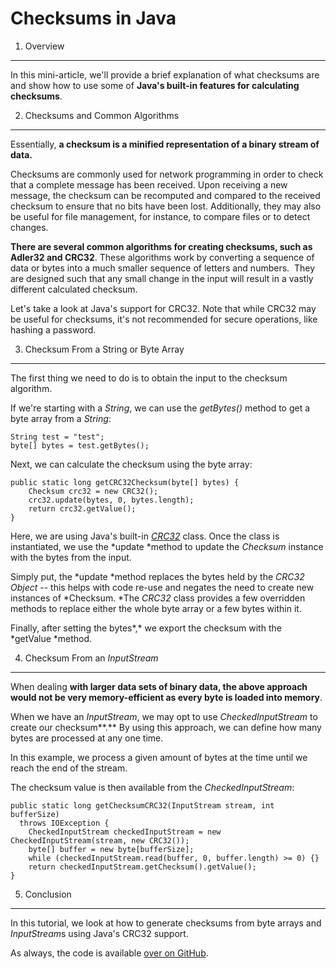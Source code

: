 
Checksums in Java 
=================


1. Overview 
-----------------------------------------------------------------------------




In this mini-article, we\'ll provide a brief explanation of what
checksums are and show how to use some of **Java\'s built-in features
for calculating checksums**.

2. Checksums and Common Algorithms 
---------------------------------------




Essentially, **a checksum is a minified representation of a binary
stream of data.**

Checksums are commonly used for network programming in order to check
that a complete message has been received. Upon receiving a new message,
the checksum can be recomputed and compared to the received checksum to
ensure that no bits have been lost. Additionally, they may also be
useful for file management, for instance, to compare files or to detect
changes.

**There are several common algorithms for creating checksums, such as
Adler32 and CRC32**. These algorithms work by converting a sequence of
data or bytes into a much smaller sequence of letters and numbers.  They
are designed such that any small change in the input will result in a
vastly different calculated checksum.

Let\'s take a look at Java\'s support for CRC32. Note that while CRC32
may be useful for checksums, it\'s not recommended for secure
operations, like hashing a password.





3. Checksum From a String or Byte Array 
-----------------------------------------------------------




The first thing we need to do is to obtain the input to the checksum
algorithm.

If we\'re starting with a *String*, we can use the *getBytes()* method
to get a byte array from a *String*:

    String test = "test";
    byte[] bytes = test.getBytes();

Next, we can calculate the checksum using the byte array:

    public static long getCRC32Checksum(byte[] bytes) {
        Checksum crc32 = new CRC32();
        crc32.update(bytes, 0, bytes.length);
        return crc32.getValue();
    }

Here, we are using Java\'s built-in
[*CRC32*](https://docs.oracle.com/en/java/javase/11/docs/api/java.base/java/util/zip/CRC32.html)
class. Once the class is instantiated, we use the *update *method to
update the *Checksum* instance with the bytes from the input.

Simply put, the *update *method replaces the bytes held by the *CRC32*
*Object* -- this helps with code re-use and negates the need to create
new instances of *Checksum. *The *CRC32* class provides a few overridden
methods to replace either the whole byte array or a few bytes within it.








Finally, after setting the bytes*,* we export the checksum with the
*getValue *method.

4. Checksum From an *InputStream* 
-------------------------------------------------------




When dealing **with larger data sets of binary data, the above approach
would not be very memory-efficient as every byte is loaded into
memory**.

When we have an *InputStream*, we may opt to use *CheckedInputStream* to
create our checksum**.** By using this approach, we can define how many
bytes are processed at any one time.

In this example, we process a given amount of bytes at the time until we
reach the end of the stream.

The checksum value is then available from the *CheckedInputStream*:








    public static long getChecksumCRC32(InputStream stream, int bufferSize) 
      throws IOException {
        CheckedInputStream checkedInputStream = new CheckedInputStream(stream, new CRC32());
        byte[] buffer = new byte[bufferSize];
        while (checkedInputStream.read(buffer, 0, buffer.length) >= 0) {}
        return checkedInputStream.getChecksum().getValue();
    }

5. Conclusion 
---------------------------------------------------------------------------------




In this tutorial, we look at how to generate checksums from byte arrays
and *InputStream*s using Java\'s CRC32 support.

As always, the code is available [over on
GitHub](https://github.com/fenago/java-tutorials/tree/master/core-java-modules/core-java-security-2).

